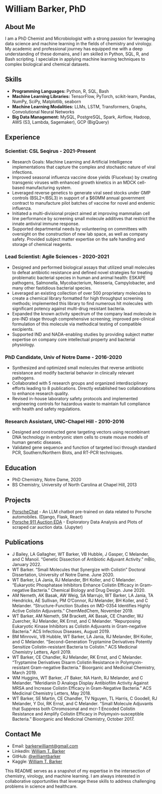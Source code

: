 # William Barker, PhD

## About Me
I am a PhD Chemist and Microbiologist with a strong passion for leveraging data science and machine learning in the fields of chemistry and virology. My academic and professional journey has equipped me with a deep understanding of these domains, and I am skilled in Python, SQL, R, and Bash scripting. I specialize in applying machine learning techniques to complex biological and chemical datasets.

## Skills
- **Programming Languages:** Python, R, SQL, Bash
- **Machine Learning Libraries:** TensorFlow, PyTorch, scikit-learn, Pandas, NumPy, SciPy, Matplotlib, seaborn
- **Machine Learning Modalities:** LLMs, LSTM, Transformers, Graphs, Convolutional Neural Networks
- **Big Data Management:** MySQL, PostgreSQL, Spark, Airflow, Hadoop, AWS (S3, Lambda, Sagemaker), GCP (BigQuery)

## Experience
### Scientist: CSL Seqirus - 2021-Present
- Research Goals: Machine Learning and Artificial Intelligence implementations that capture the complex and stochastic nature of viral infections.
- Improved seasonal influenza vaccine dose yields (Flucelvax) by creating transgenic viruses with enhanced growth kinetics in an MDCK cell-based manufacturing system.
- Leveraged reverse genetics to generate viral seed stocks under GMP controls (BSL2+/BSL3) in support of a $60MM annual government contract to manufacture pilot batches of vaccine for novel and endemic influenza.
- Initiated a multi-divisional project aimed at improving mammalian cell line performance by screening small molecule additives that restrict the innate antiviral immune response.
- Supported departmental needs by volunteering on committees with oversight on the construction of new lab space, as well as company safety. Provided subject matter expertise on the safe handling and storage of chemical reagents.

### Lead Scientist: Agile Sciences - 2020-2021
- Designed and performed biological assays that utilized small molecules to defeat antibiotic resistance and defined novel strategies for treating problematic bacterial species in human and animal health: ESKAPE pathogens, Salmonella, Mycobacterium, Neisseria, Campylobacter, and many other fastidious bacterial species.
- Leveraged an existing collection of over 500 proprietary molecules to create a chemical library formatted for high throughput screening methods; implemented this library to find numerous hit molecules with significant potency against multi-drug resistant bacteria.
- Expanded the known activity spectrum of the company lead molecule in pre-IND stage through comprehensive screening; improved pre-clinical formulation of this molecule via methodical testing of compatible excipients.
- Supported IND and NADA-enabling studies by providing subject matter expertise on company core intellectual property and bacterial physiology.

### PhD Candidate, Univ of Notre Dame - 2016-2020
- Synthesized and optimized small molecules that reverse antibiotic resistance and modify bacterial behavior in clinically relevant pathogens.
- Collaborated with 5 research groups and organized interdisciplinary efforts leading to 8 publications. Directly established two collaborations to enhance research quality.
- Revised in-house laboratory safety protocols and implemented engineering controls for hazardous waste to maintain full compliance with health and safety regulations.

### Research Assistant, UNC-Chapel Hill - 2010-2016
- Designed and constructed gene targeting vectors using recombinant DNA technology in embryonic stem cells to create mouse models of human genetic diseases.
- Validated gene sequence and function of targeted loci through standard PCR, Southern/Northern Blots, and RT-PCR techniques.

## Education
- PhD Chemistry, Notre Dame, 2020
- BS Chemistry, University of North Carolina at Chapel Hill, 2013

## Projects
- [PorscheChat](https://github.com/williamtbarker/porschechat) - An LLM chatbot pre-trained on data related to Porsche automobiles. (Django, Flask, React)
- [Porsche 911 Auction EDA](https://www.kaggle.com/williamtbarker/porsche-911-auction-eda/) - Exploratory Data Analysis and Plots of scraped car auction data. (Jupyter)

## Publications
- J Bailey, LA Gallagher, WT Barker, VB Hubble, J Gasper, C Melander, and C Manoil. “Genetic Dissection of Antibiotic Adjuvant Activity.” mBio, January 2022.
- WT Barker. “Small Molecules that Synergize with Colistin” Doctoral Dissertation, University of Notre Dame. June 2020.
- WT Barker, LA Jania, RJ Melander, BH Koller, and C Melander. “Eukaryotic Phosphatase Inhibitors Enhance Colistin Efficacy in Gram-negative Bacteria.” Chemical Biology and Drug Design. June 2020.
- AM Nemeth, AK Basak, AW Weig, SA Marrujo, WT Barker, LA Jania, TA Hendricks, AE Sullivan, PM O’Connor, RJ Melander, BH Koller, and C Melander. “Structure-Function Studies on IMD-0354 Identifies Highly Active Colistin Adjuvants.” ChemMedChem, November 2019.
- WT Barker, AM Nemeth, SM Brackett, AK Basak, CE Chandler, WJ Zuercher, RJ Melander, RK Ernst, and C Melander. “Repurposing Eukaryotic Kinase Inhibitors as Colistin Adjuvants in Gram-negative Bacteria.” ACS Infectious Diseases, August 2019.
- BM Minrovic, VB Hubble, WT Barker, LA Jania, RJ Melander, BH Koller, and C Melander. “Second-Generation Tryptamine Derivatives Potently Sensitize Colistin-resistant Bacteria to Colistin.” ACS Medicinal Chemistry Letters, April 2019.
- WT Barker, CE Chandler, RJ Melander, RK Ernst, and C Melander. “Tryptamine Derivatives Disarm Colistin Resistance in Polymyxin-resistant Gram-negative Bacteria.” Bioorganic and Medicinal Chemistry, March 2019.
- WM Huggins, WT Barker, JT Baker, NA Hanh, RJ Melander, and C Melander. “Meridianin D Analogs Display Antibiofilm Activity Against MRSA and Increase Colistin Efficacy in Gram-Negative Bacteria.” ACS Medicinal Chemistry Letters, May 2018.
- WT Barker, SE Martin, CE Chandler, TV Nguyen, TL Harris, C Goodell, RJ Melander, Y Doi, RK Ernst, and C Melander. “Small Molecule Adjuvants that Suppress both Chromosomal and mcr-1 Encoded Colistin Resistance and Amplify Colistin Efficacy in Polymyxin-susceptible Bacteria.” Bioorganic and Medicinal Chemistry, October 2017.


## Contact Me
- Email: barkerwilliamt@gmail.com
- LinkedIn: [William T. Barker](https://www.linkedin.com/in/williamtbarker)
- GitHub: [@williamtbarker](https://williamtbarker.github.io)
- Kaggle: [William T. Barker](https://www.kaggle.com/williamtbarker)


This README serves as a snapshot of my expertise in the intersection of chemistry, virology, and machine learning. I am always interested in collaborative opportunities that leverage these skills to address challenging problems in science and healthcare.
